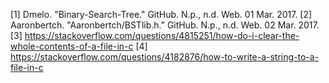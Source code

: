 [1] Dmelo. "Binary-Search-Tree." GitHub. N.p., n.d. Web. 01 Mar. 2017.
[2] Aaronbertch. "Aaronbertch/BSTlib.h." GitHub. N.p., n.d. Web. 02 Mar. 2017.
[3] https://stackoverflow.com/questions/4815251/how-do-i-clear-the-whole-contents-of-a-file-in-c
[4] https://stackoverflow.com/questions/4182876/how-to-write-a-string-to-a-file-in-c